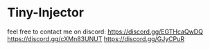 # Tiny-Injector
feel free to contact me on discord:
https://discord.gg/EGTHcaQwDQ
https://discord.gg/cXMn83UNUT
https://discord.gg/GJyCPuR
